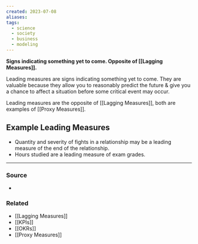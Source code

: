 ```yaml
---
created: 2023-07-08
aliases: 
tags:
  - science
  - society
  - business
  - modeling
---
```

**Signs indicating something yet to come. Opposite of [[Lagging Measures]].**

Leading measures are signs indicating something yet to come. They are valuable because they allow you to reasonably predict the future & give you a chance to affect a situation before some critical event may occur.

Leading measures are the opposite of [[Lagging Measures]], both are examples of [[Proxy Measures]].

## Example Leading Measures

- Quantity and severity of fights in a relationship may be a leading measure of the end of the relationship.
- Hours studied are a leading measure of exam grades.

---

### Source
- 

### Related
- [[Lagging Measures]] 
- [[KPIs]] 
- [[OKRs]] 
- [[Proxy Measures]]